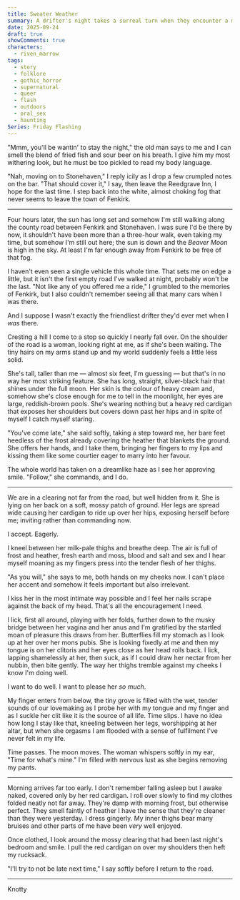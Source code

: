 ```yaml
---
title: Sweater Weather
summary: A drifter's night takes a surreal turn when they encounter a mysterious woman on a lonely road. Drawn into a dreamlike encounter beneath the moon, the line between reality and illusion begins to blur.
date: 2025-09-24
draft: true
showComments: true
characters:
  - riven_marrow
tags:
  - story
  - folklore
  - gothic_horror
  - supernatural
  - queer
  - flash
  - outdoors
  - oral_sex
  - haunting
Series: Friday Flashing
---
```

"Mmm, you'll be wantin' to stay the night," the old man says to me and I can smell the blend of fried fish and sour beer on his breath. I give him my most withering look, but he must be too pickled to read my body language.

"Nah, moving on to Stonehaven," I reply icily as I drop a few crumpled notes on the bar. "That should cover it," I say, then leave the Reedgrave Inn, I hope for the last time. I step back into the white, almost choking fog that never seems to leave the town of Fenkirk.

***

Four hours later, the sun has long set and somehow I'm still walking along the county road between Fenkirk and Stonehaven. I was sure I'd be there by now, it shouldn't have been more than a three-hour walk, even taking my time, but somehow I'm still out here; the sun is down and the *Beaver Moon* is high in the sky. At least I'm far enough away from Fenkirk to be free of that fog.

I haven't even seen a single vehicle this whole time. That sets me on edge a little, but it isn't the first empty road I've walked at night, probably won't be the last.  "Not like any of you offered me a ride," I grumbled to the memories of Fenkirk, but I also couldn't remember seeing all that many cars when I was there.

And I suppose I wasn't exactly the friendliest drifter they'd ever met when I *was* there.

Cresting a hill I come to a stop so quickly I nearly fall over.  On the shoulder of the road is a woman, looking right at me, as if she's been waiting.  The tiny hairs on my arms stand up and my world suddenly feels a little less solid.

She's tall, taller than me — almost six feet, I'm guessing — but that's in no way her most striking feature.  She has long, straight, silver-black hair that shines under the full moon. Her skin is the colour of heavy cream and, somehow she's close enough for me to tell in the moonlight, her eyes are large, reddish-brown pools. She's wearing nothing but a heavy red cardigan that exposes her shoulders but covers down past her hips and in spite of myself I catch myself staring.

"You've come late," she said softly, taking a step toward me, her bare feet heedless of the frost already covering the heather that blankets the ground. She offers her hands, and I take them, bringing her fingers to my lips and kissing them like some courtier eager to marry into her favour.

The whole world has taken on a dreamlike haze as I see her approving smile.  "Follow," she commands, and I do.

***

We are in a clearing not far from the road, but well hidden from it.  She is lying on her back on a soft, mossy patch of ground. Her legs are spread wide causing her cardigan to ride up over her hips, exposing herself before me; inviting rather than commanding now.

I accept.  Eagerly.

I kneel between her milk-pale thighs and breathe deep. The air is full of frost and heather, fresh earth and moss, blood and salt and sex and I hear myself moaning as my fingers press into the tender flesh of her thighs.

"As you will," she says to me, both hands on my cheeks now. I can't place her accent and somehow it feels important but also irrelevant.

I kiss her in the most intimate way possible and I feel her nails scrape against the back of my head.  That's all the encouragement I need.

I lick, first all around, playing with her folds, further down to the musky bridge between her vagina and her anus and I'm gratified by the startled moan of pleasure this draws from her. Butterflies fill my stomach as I look up at her over her mons pubis. She is looking fixedly at me and then my tongue is on her clitoris and her eyes close as her head rolls back.  I lick, lapping shamelessly at her, then suck, as if I could draw her nectar from her nubbin, then bite gently. The way her thighs tremble against my cheeks I know I'm doing well.

I want to do well.  I want to please her *so much*.

My finger enters from below, the tiny grove is filled with the wet, tender sounds of our lovemaking as I probe her with my tongue and my finger and as I suckle her clit like it is the source of all life. Time slips. I have no idea how long I stay like that, kneeling between her legs, worshipping at her altar, but when she orgasms I am flooded with a sense of fulfilment I've never felt in my life.

Time passes.  The moon moves.  The woman whispers softly in my ear, "Time for what's mine." I'm filled with nervous lust as she begins removing my pants.

***

Morning arrives far too early.  I don't remember falling asleep but I awake naked, covered only by her red cardigan. I roll over slowly to find my clothes folded neatly not far away.  They're damp with morning frost, but otherwise perfect. They smell faintly of heather I have the sense that they're cleaner than they were yesterday.  I dress gingerly.  My inner thighs bear many bruises and other parts of me have been *very* well enjoyed.

Once clothed, I look around the mossy clearing that had been last night's bedroom and smile.  I pull the red cardigan on over my shoulders then heft my rucksack.

"I'll try to not be late next time," I say softly before I return to the road.

***
<signature>Knotty</signature>
